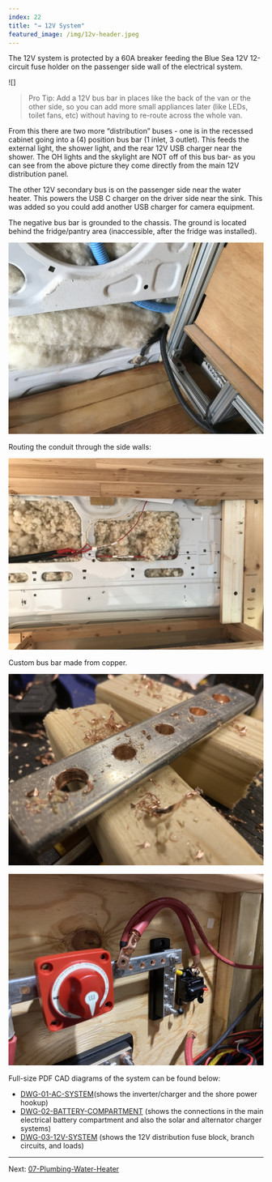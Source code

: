 ```yaml
---
index: 22
title: "→ 12V System"
featured_image: /img/12v-header.jpeg
---
```


The 12V system is protected by a 60A breaker feeding the Blue Sea 12V 12-circuit fuse holder on the passenger side wall of the electrical system.

![]

> Pro Tip: Add a 12V bus bar in places like the back of the van or the other side, so you can add more small appliances later (like LEDs, toilet fans, etc) without having to re-route across the whole van.

From this there are two more “distribution” buses - one is in the recessed cabinet going into a (4) position bus bar (1 inlet, 3 outlet). This feeds the external light, the shower light, and the rear 12V USB charger near the shower. The OH lights and the skylight are NOT off of this bus bar- as you can see from the above picture they come directly from the main 12V distribution panel. 

The other 12V secondary bus is on the passenger side near the water heater. This powers the USB C charger on the driver side near the sink. This was added so you could add another USB charger for camera equipment. 

The negative bus bar is grounded to the chassis. The ground is located behind the fridge/pantry area (inaccessible, after the fridge was installed). 

![IMG_3362](img/IMG_3362.jpg)

Routing the conduit through the side walls:

![IMG_3439](img/IMG_3439.jpg)

Custom bus bar made from copper.

![IMG_1376](img/IMG_1376.jpg)

![electrical-2](img/electrical-2.jpeg)


Full-size PDF CAD diagrams of the system can be found below:
- [DWG-01-AC-SYSTEM]({{site.url}}/pdf/DWG-01-AC-SYSTEM.pdf)(shows the inverter/charger and the shore power hookup)
- [DWG-02-BATTERY-COMPARTMENT]({{site.url}}/pdf/DWG-02-BATTERY-COMPARTMENT.pdf) (shows the connections in the main electrical battery compartment and also the solar and alternator charger systems)
- [DWG-03-12V-SYSTEM]({{site.url}}/pdf/DWG-03-12V-SYSTEM.pdf) (shows the 12V distribution fuse block, branch circuits, and loads)

---

Next: [07-Plumbing-Water-Heater](07-Plumbing-Water-Heater)